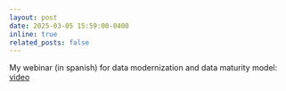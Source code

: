 ```yaml
---
layout: post
date: 2025-03-05 15:59:00-0400
inline: true
related_posts: false
---
```


My webinar (in spanish) for data modernization and data maturity model: [video](https://www.youtube.com/watch?v=fgSyNdviVho&t=12s)
